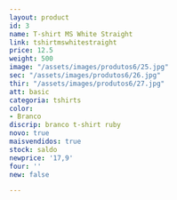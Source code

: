 ```yaml
---
layout: product
id: 3
name: T-shirt MS White Straight
link: tshirtmswhitestraight
price: 12.5
weight: 500
image: "/assets/images/produtos6/25.jpg"
sec: "/assets/images/produtos6/26.jpg"
thir: "/assets/images/produtos6/27.jpg"
att: basic
categoria: tshirts
color:
- Branco
discrip: branco t-shirt ruby
novo: true
maisvendidos: true
stock: saldo
newprice: '17,9'
four: ''
new: false

---
```

